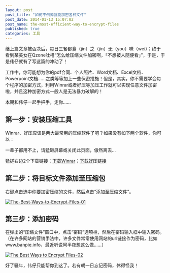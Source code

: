 ```yaml
---
layout: post
post_title: "如何不倒腾就能加密各种文件"
post_date: 2014-01-13 15:07:02
post_name: the-most-efficient-way-to-encrypt-files
published: true
categories: 工具
---
```


继上篇文章被否决后，每日三餐都食（jin）之（jin）无（you）味（wei）；终于看到某美女在Qzone吐槽“怎么给压缩文件加密啊，「不想被人随便看」”，于是，于是伟仔就有了写这篇的冲动了！

工作中，你可能想为你的pdf合同、个人照片、Word文档、Excel文档、Powerpoint文档……之类等等加上一些保密措施！但是，其实，你不需要学会每个程序的加密方式，利用Winrar或者好压等加压工作就可以实现任意文件加密啦，并且这种加密方式一般人是无法暴力破解的！

本期和伟仔一起手把手，走你……

## 第一步：安装压缩工具

Winrar、好压应该是两大最常用的压缩软件了吧？如果没有如下两个软件，你可以：

一辈子都用不上，请猛砸屏幕或关闭此页面，傲然离去…

猛搓右边2个下载链接：[下载Winrar](http://w.x.baidu.com/alading/anquan_soft_down_all/10849)；[下载好压链接](http://w.x.baidu.com/alading/anquan_soft_down_all/13643)

## 第二步：将目标文件添加至压缩包

右键点击选中你要加密压缩的文件，然后点击“添加至压缩文件”。

[![The-Best-Ways-to-Encrypt-Files-01](http://7arnhx.com1.z0.glb.clouddn.com/wp-content/uploads/2014/01/The-Best-Ways-to-Encrypt-Files-01.jpg)](http://7arnhx.com1.z0.glb.clouddn.com/wp-content/uploads/2014/01/The-Best-Ways-to-Encrypt-Files-01.jpg)

## 第三步：添加密码

在弹出的“压缩文件”窗口中，点击“密码”选项栏，然后在密码输入框中输入密码。（在许多网站的营销手法中，许多文件常常使用网站的url链接作为密码，比如www.banpie.info，最近听说阿半夜想这么做……）

[![The Best Ways to Encrypt Files-02](http://7arnhx.com1.z0.glb.clouddn.com/wp-content/uploads/2014/01/The-Best-Ways-to-Encrypt-Files-02.png)](http://7arnhx.com1.z0.glb.clouddn.com/wp-content/uploads/2014/01/The-Best-Ways-to-Encrypt-Files-02.png)

好了骚年，伟仔只能帮你到这了。若有朝一日忘记密码，休得怪我！